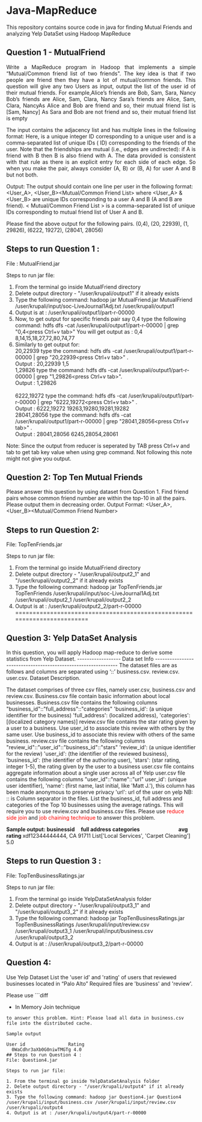 # Java-MapReduce
This repository contains source code in java for finding Mutual Friends and analyzing Yelp DataSet using Hadoop MapReduce

## Question 1 - MutualFriend

<p align="justify">
Write a MapReduce program in Hadoop that implements a simple “Mutual/Common friend list of two friends". The key idea is that if two people are friend then they have a lot of mutual/common friends. This question will give any two Users as input, output the list of the user id of their mutual friends.
For example,Alice’s friends are Bob, Sam, Sara, Nancy Bob’s friends are Alice, Sam, Clara, Nancy Sara’s friends are Alice, Sam, Clara, NancyAs Alice and Bob are friend and so, their mutual friend list is [Sam, Nancy]
As Sara and Bob are not friend and so, their mutual friend list is empty
</p>

<p align="justify">
The input contains the adjacency list and has multiple lines in the following format:
<User><TAB><Friends>
Here, <User> is a unique integer ID corresponding to a unique user and <Friends> is a comma-separated list of unique IDs (<User> ID) corresponding to the friends of the user. Note that the friendships are mutual (i.e., edges are undirected): if A is friend with B then B is also friend with A. The data provided is consistent with that rule as there is an explicit entry for each side of each edge. So when you make the pair, always consider (A, B) or (B, A) for user A and B but not both.  

Output: The output should contain one line per user in the following format:
<User_A>, <User_B><TAB><Mutual/Common Friend List>
where <User_A> & <User_B> are unique IDs corresponding to a user A and B (A and B are friend). < Mutual/Common Friend List > is a comma-separated list of unique IDs corresponding to mutual friend list of User A and B.
  </p>
 Please find the above output for the following pairs.
(0,4), (20, 22939), (1, 29826), (6222, 19272), (28041, 28056)

## Steps to run Question 1 :

File : MutualFriend.jar

Steps to run jar file:

1. From the terminal go inside MutualFriend directory
2. Delete output directory - "/user/krupali/output1" if it already exists
3. Type the following command: hadoop jar MutualFriend.jar MutualFriend /user/krupali/input/soc-LiveJournal1Adj.txt /user/krupali/output1
4. Output is at : /user/krupali/output1/part-r-00000 
5. Now, to get output for specific friends pair say 0,4 type the following command: hdfs dfs -cat /user/krupali/output1/part-r-00000 | grep "0,4<press Ctrl+v tab>"
You will get output as : 0,4	8,14,15,18,27,72,80,74,77
6. Similarly to get output for:
<br/>20,22939 	type the command: hdfs dfs -cat /user/krupali/output1/part-r-00000 | grep "20,22939<press Ctrl+v tab>" . 
<br/>Output : 20,22939	1,5
<br/>1,29826 	type the command: hdfs dfs -cat /user/krupali/output1/part-r-00000 | grep "1,29826<press Ctrl+v tab>". 
<br/>Output : 1,29826	
<br/>6222,19272	type the command: hdfs dfs -cat /user/krupali/output1/part-r-00000 | grep "6222,19272<press Ctrl+v tab>" . 
<br/>Output : 6222,19272	19263,19280,19281,19282
<br/>28041,28056	type the command: hdfs dfs -cat /user/krupali/output1/part-r-00000 | grep "28041,28056<press Ctrl+v tab>" . 
<br/>Output : 28041,28056	6245,28054,28061

Note: Since the output from reducer is seperated by TAB press Ctrl+v and tab to get tab key value when using grep command. Not following this note might not give you output.

## Question 2: Top Ten Mutual Friends

Please answer this question by using dataset from Question 1.
Find friend pairs whose common friend number are within the top-10 in all the pairs. Please output them in decreasing order.
Output Format:
<User_A>, <User_B><TAB><Mutual/Common Friend Number>

## Steps to run Question 2:

File: TopTenFriends.jar

Steps to run jar file:

1. From the terminal go inside MutualFriend directory
2. Delete output directory - "/user/krupali/output2_1" and "/user/krupali/output2_2" if it already exists
3. Type the following command:  hadoop jar TopTenFriends.jar TopTenFriends /user/krupali/input/soc-LiveJournal1Adj.txt /user/krupali/output2_1 /user/krupali/output2_2
4. Output is at : /user/krupali/output2_2/part-r-00000
========================================================================
## Question 3: Yelp DataSet Analysis

In this question, you will apply Hadoop map-reduce to derive some statistics from Yelp Dataset.
------------------ Data set Info -------------------------------------------------------------- 
The dataset files are as follows and columns are separated using ‘::’ business.csv.
review.csv.
user.csv.
Dataset Description.

  The dataset comprises of three csv files, namely user.csv, business.csv and review.csv.
Business.csv file contain basic information about local businesses. Business.csv file contains the following columns "business_id"::"full_address"::"categories"
'business_id': (a unique identifier for the business) 'full_address': (localized address),
'categories': [(localized category names)]
review.csv file contains the star rating given by a user to a business. Use user_id to associate this review with others by the same user. Use business_id to associate this review with others of the same business.
review.csv file contains the following columns "review_id"::"user_id"::"business_id"::"stars"
'review_id': (a unique identifier for the review)
'user_id': (the identifier of the reviewed business),
'business_id': (the identifier of the authoring user),
'stars': (star rating, integer 1-5), the rating given by the user to a business
user.csv file contains aggregate information about a single user across all of Yelp user.csv file contains the following columns "user_id"::"name"::"url"
user_id': (unique user identifier),
'name': (first name, last initial, like 'Matt J.'), this column has been made anonymous to preserve privacy
'url': url of the user on yelp
NB: :: is Column separator in the files.
List the business_id, full address and categories of the Top 10 businesses using the average ratings.
This will require you to use review.csv and business.csv files.
  Please use <font color="red">reduce side join </font> and <font color="red">job chaining technique </font> to answer this problem.

<b>Sample output:
businessid      full address  categories                                avg rating </b>
  xdf12344444444, CA 91711      List['Local Services', 'Carpet Cleaning'] 5.0



## Steps to run Question 3 :

File: TopTenBusinessRatings.jar

Steps to run jar file:

1. From the terminal go inside YelpDataSetAnalysis folder
2. Delete output directory - "/user/krupali/output3_1" and "/user/krupali/output3_2" if it already exists
3. Type the following command:  hadoop jar TopTenBusinessRatings.jar TopTenBusinessRatings /user/krupali/input/review.csv /user/krupali/output3_1 /user/krupali/input/business.csv /user/krupali/output3_2
4. Output is at : //user/krupali/output3_2/part-r-00000


## Question 4:

Use Yelp Dataset
List the 'user id' and 'rating' of users that reviewed businesses located in “Palo Alto”
Required files are 'business' and 'review'.

Please use ```diff  
- In Memory Join technique  
```
to answer this problem. Hint: Please load all data in business.csv file into the distributed cache.

Sample output
 
User id                Rating
  0WaCdhr3aXb0G0niwTMGTg 4.0
## Steps to run Question 4 :
File: Question4.jar

Steps to run jar file:

1. From the terminal go inside YelpDataSetAnalysis folder
2. Delete output directory - "/user/krupali/output4" if it already exists
3. Type the following command: hadoop jar Question4.jar Question4 /user/krupali/input/business.csv /user/krupali/input/review.csv /user/krupali/output4
4. Output is at : /user/krupali/output4/part-r-00000
 



